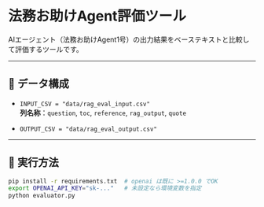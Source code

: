 # 法務お助けAgent評価ツール

AIエージェント（法務お助けAgent1号）の出力結果をベーステキストと比較して評価するツールです。

---

## 📁 データ構成

- `INPUT_CSV = "data/rag_eval_input.csv"`  
  **列名称**：`question`, `toc`, `reference`, `rag_output`, `quote`

- `OUTPUT_CSV = "data/rag_eval_output.csv"`

---

## 🚀 実行方法

```bash
pip install -r requirements.txt  # openai は既に >=1.0.0 でOK
export OPENAI_API_KEY="sk-..."   # 未設定なら環境変数を指定
python evaluator.py